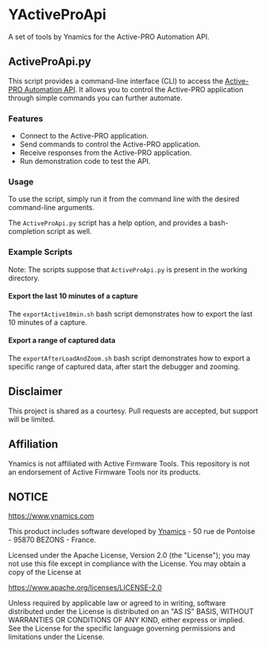 # YActiveProApi

A set of tools by Ynamics for the Active-PRO Automation API.

## ActiveProApi.py

This script provides a command-line interface (CLI) to access the
[Active-PRO Automation API](https://www.activefirmwaretools.com/usersmanual/automation-api).
It allows you to control the Active-PRO application through simple commands
you can further automate.

### Features

- Connect to the Active-PRO application.
- Send commands to control the Active-PRO application.
- Receive responses from the Active-PRO application.
- Run demonstration code to test the API.

### Usage

To use the script, simply run it from the command line with the desired
command-line arguments.

The `ActiveProApi.py` script has a help option, and provides a
bash-completion script as well.

### Example Scripts

Note: The scripts suppose that `ActiveProApi.py` is present in the working
directory.

#### Export the last 10 minutes of a capture

The `exportActive10min.sh` bash script demonstrates how to export the last
10 minutes of a capture.

#### Export a range of captured data

The `exportAfterLoadAndZoom.sh` bash script demonstrates how to export a
specific range of captured data, after start the debugger and zooming.

## Disclaimer

This project is shared as a courtesy. Pull requests are accepted, but
support will be limited.

## Affiliation

Ynamics is not affiliated with Active Firmware Tools. This repository is
not an endorsement of Active Firmware Tools nor its products.

## NOTICE

https://www.ynamics.com

This product includes software developed by
[Ynamics](https://wwW.ynamics.com) - 50 rue de Pontoise - 95870 BEZONS -
France.

Licensed under the Apache License, Version 2.0 (the "License"); you may not
use this file except in compliance with the License. You may obtain a copy
of the License at

https://www.apache.org/licenses/LICENSE-2.0

Unless required by applicable law or agreed to in writing, software
distributed under the License is distributed on an "AS IS" BASIS, WITHOUT
WARRANTIES OR CONDITIONS OF ANY KIND, either express or implied. See the
License for the specific language governing permissions and limitations
under the License.

